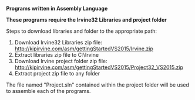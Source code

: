**Programs written in Assembly Language**
                                                   
**These programs require the Irvine32 Libraries and project folder**     
                        
Steps to download libraries and folder to the appropriate path:                     
1) Download Irvine32 Libraries zip file: http://kipirvine.com/asm/gettingStartedVS2015/Irvine.zip
2) Extract libraries zip file to C:\Irvine
3) Download Irvine project folder zip file: http://kipirvine.com/asm/gettingStartedVS2015/Project32_VS2015.zip
4) Extract project zip file to any folder                                                                     
                                                                                                
The file named "Project.sln" contained within the project folder will be used to assemble each of the programs. 
